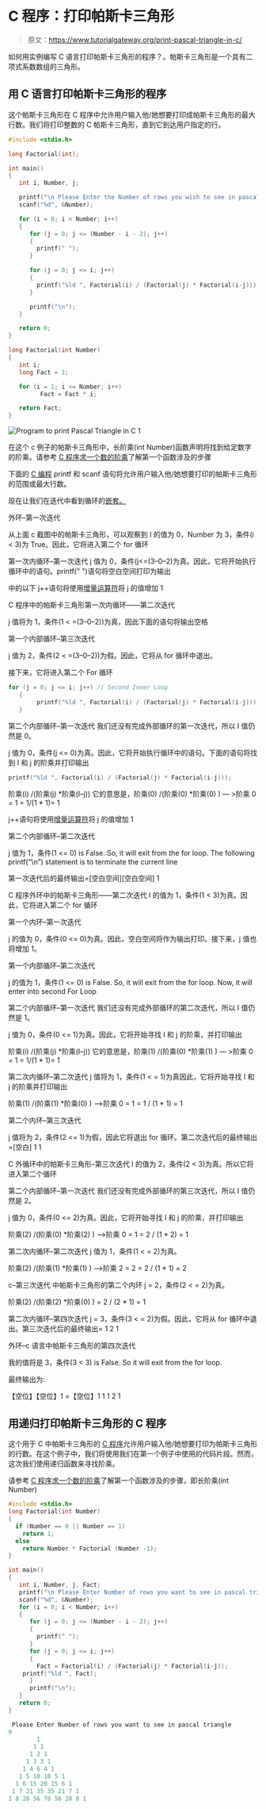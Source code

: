 # C 程序：打印帕斯卡三角形

> 原文：<https://www.tutorialgateway.org/print-pascal-triangle-in-c/>

如何用实例编写 C 语言打印帕斯卡三角形的程序？。帕斯卡三角形是一个具有二项式系数数组的三角形。

## 用 C 语言打印帕斯卡三角形的程序

这个帕斯卡三角形在 C 程序中允许用户输入他/她想要打印成帕斯卡三角形的最大行数。我们将打印整数的 C 帕斯卡三角形，直到它到达用户指定的行。

```c
#include <stdio.h>

long Factorial(int);

int main()
{
   int i, Number, j;

   printf("\n Please Enter the Number of rows you wish to see in pascal triangle\n");
   scanf("%d", &Number);

   for (i = 0; i < Number; i++)
   {
      for (j = 0; j <= (Number - i - 2); j++)
      {
      	printf(" ");
	  }

      for (j = 0; j <= i; j++)
      {
      	printf("%ld ", Factorial(i) / (Factorial(j) * Factorial(i-j)));
	  } 

      printf("\n");
   }

   return 0;
}

long Factorial(int Number)
{
   int i;
   long Fact = 1;

   for (i = 1; i <= Number; i++)
         Fact = Fact * i;

   return Fact;
}
```

![Program to print Pascal Triangle in C 1](img/1e809df678e1c4715b5bad5e20fe8fd3.png)

在这个 c 例子的帕斯卡三角形中，长阶乘(int Number)函数声明将找到给定数字的阶乘。请参考 [C 程序求一个数的阶乘](https://www.tutorialgateway.org/c-program-to-find-factorial-of-a-number/)了解第一个函数涉及的步骤

下面的 [C 编程](https://www.tutorialgateway.org/c-programming/) printf 和 scanf 语句将允许用户输入他/她想要打印的帕斯卡三角形的范围或最大行数。

现在让我们在迭代中看到循环的[嵌套。](https://www.tutorialgateway.org/for-loop-in-c-programming/)

外环–第一次迭代

从上面 c 截图中的帕斯卡三角形，可以观察到 I 的值为 0，Number 为 3，条件(i < 3)为 True。因此，它将进入第二个 for 循环

第一次内循环–第一次迭代
j 值为 0，条件(j<=(3–0–2)为真。因此，它将开始执行循环中的语句。printf(" ")语句将空白空间打印为输出

中的以下 j++语句将使用[增量运算符](https://www.tutorialgateway.org/increment-and-decrement-operators-in-c/)将 j 的值增加 1

C 程序中的帕斯卡三角形第一次内循环——第二次迭代

j 值将为 1，条件(1 < =(3–0–2))为真，因此下面的语句将输出空格

第一个内部循环–第三次迭代

j 值为 2，条件(2 < =(3–0–2))为假。因此，它将从 for 循环中退出。

接下来，它将进入第二个 For 循环

```c
for (j = 0; j <= i; j++) // Second Inner Loop
   {
     	printf("%ld ", Factorial(i) / (Factorial(j) * Factorial(i-j)));
   }
```

第二个内部循环–第一次迭代
我们还没有完成外部循环的第一次迭代，所以 I 值仍然是 0。

j 值为 0，条件(j <= 0)为真。因此，它将开始执行循环中的语句。下面的语句将找到 I 和 j 的阶乘并打印输出

```c
printf("%ld ", Factorial(i) / (Factorial(j) * Factorial(i-j)));
```

阶乘(i) /(阶乘(j) *阶乘(I–j))
它的意思是，阶乘(0) /(阶乘(0) *阶乘(0) ) — >阶乘 0 = 1
= 1/(1 * 1)= 1

j++语句将使用[增量运算符](https://www.tutorialgateway.org/increment-and-decrement-operators-in-c/)将 j 的值增加 1

第二个内部循环–第二次迭代

j 值为 1，条件(1 <= 0) is False. So, it will exit from the for loop. The following printf(“\n”) statement is to terminate the current line

第一次迭代后的最终输出=[空白空间][空白空间] 1

C 程序外环中的帕斯卡三角形——第二次迭代
I 的值为 1，条件(1 < 3)为真。因此，它将进入第二个 for 循环

第一个内环–第一次迭代

j 的值为 0，条件(0 <= 0)为真。因此，空白空间将作为输出打印。接下来，j 值也将增加 1。

第一个内部循环–第二次迭代

j 的值为 1，条件(1 <= 0) is False. So, it will exit from the for loop. Now, it will enter into second For Loop

第二个内部循环–第一次迭代
我们还没有完成外部循环的第二次迭代，所以 I 值仍然是 1。

j 值为 0，条件(0 <= 1)为真。因此，它将开始寻找 I 和 j 的阶乘，并打印输出

阶乘(i) /(阶乘(j) *阶乘(I–j))
它的意思是，阶乘(1) /(阶乘(0) *阶乘(1) ) — >阶乘 0 = 1
= 1/(1 * 1)= 1

第二次内循环–第二次迭代
j 值将为 1，条件(1 < = 1)为真因此，它将开始寻找 I 和 j 的阶乘并打印输出

阶乘(1) /(阶乘(1) *阶乘(0) ) —>阶乘 0 = 1
= 1 / (1 * 1) = 1

第二个内环–第三次迭代

j 值将为 2，条件(2 <= 1)为假，因此它将退出 for 循环。第二次迭代后的最终输出=[空白] 1 1

C 外循环中的帕斯卡三角形–第三次迭代
I 的值为 2，条件(2 < 3)为真。所以它将进入第二个循环

第二个内部循环–第一次迭代
我们还没有完成外部循环的第三次迭代，所以 I 值仍然是 2。

j 值为 0，条件(0 <= 2)为真。因此，它将开始寻找 I 和 j 的阶乘，并打印输出

阶乘(2) /(阶乘(0) *阶乘(2) ) —>阶乘 0 = 1
= 2 / (1 * 2) = 1

第二次内循环–第二次迭代
j 值为 1，条件(1 < = 2)为真。

阶乘(2) /(阶乘(1) *阶乘(1) ) —>阶乘 2 = 2
= 2 / (1 * 1) = 2

c–第三次迭代
中帕斯卡三角形的第二个内环 j = 2，条件(2 < = 2)为真。

阶乘(2) /(阶乘(2) *阶乘(0) )
= 2 / (2 * 1) = 1

第二次内循环–第四次迭代
j = 3，条件(3 < = 2)为假。因此，它将从 for 循环中退出。第三次迭代后的最终输出= 1 2 1

外环–c 语言中帕斯卡三角形的第四次迭代

我的值将是 3，条件(3 < 3) is False. So it will exit from the for loop.

最终输出为:

【空位】【空位】1
=【空位】1 1
1 2 1

## 用递归打印帕斯卡三角形的 C 程序

这个用于 C 中帕斯卡三角形的 [C 程序](https://www.tutorialgateway.org/c-programming-examples/)允许用户输入他/她想要打印为帕斯卡三角形的行数。在这个例子中，我们将使用我们在第一个例子中使用的代码片段。然而，这次我们使用递归函数来寻找阶乘。

请参考 [C 程序求一个数的阶乘](https://www.tutorialgateway.org/c-program-to-find-factorial-of-a-number/)了解第一个函数涉及的步骤，即长阶乘(int Number)

```c
#include <stdio.h>
long Factorial(int Number)
{
  if (Number == 0 || Number == 1)  
    return 1;
  else
    return Number * Factorial (Number -1);
}

int main()
{
   int i, Number, j, Fact;
   printf("\n Please Enter Number of rows you want to see in pascal triangle\n");
   scanf("%d", &Number);
   for (i = 0; i < Number; i++)
   {
      for (j = 0; j <= (Number - i - 2); j++)
      {
      	printf(" ");
      }
      for (j = 0; j <= i; j++)
      {
      	Fact = Factorial(i) / (Factorial(j) * Factorial(i-j));
	printf("%ld ", Fact);
      } 
      printf("\n");
   }
   return 0;
}
```

```c
 Please Enter Number of rows you want to see in pascal triangle
9
        1 
       1 1 
      1 2 1 
     1 3 3 1 
    1 4 6 4 1 
   1 5 10 10 5 1 
  1 6 15 20 15 6 1 
 1 7 21 35 35 21 7 1 
1 8 28 56 70 56 28 8 1 
```